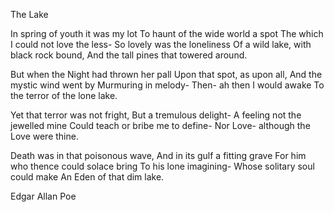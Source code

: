 The Lake

In spring of youth it was my lot
To haunt of the wide world a spot
The which I could not love the less-
So lovely was the loneliness
Of a wild lake, with black rock bound,
And the tall pines that towered around.

But when the Night had thrown her pall
Upon that spot, as upon all,
And the mystic wind went by
Murmuring in melody-
Then- ah then I would awake
To the terror of the lone lake.

Yet that terror was not fright,
But a tremulous delight-
A feeling not the jewelled mine
Could teach or bribe me to define-
Nor Love- although the Love were thine.

Death was in that poisonous wave,
And in its gulf a fitting grave
For him who thence could solace bring
To his lone imagining-
Whose solitary soul could make
An Eden of that dim lake. 

Edgar Allan Poe